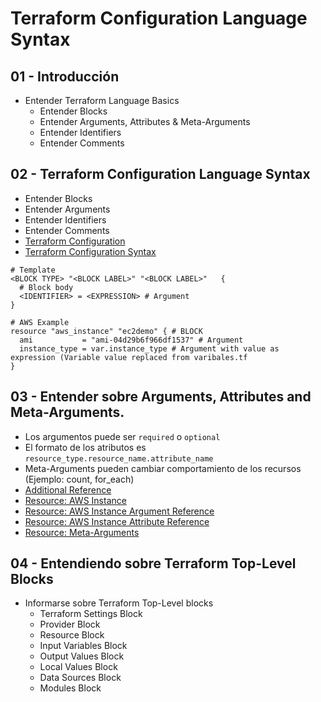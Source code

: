 # Terraform Configuration Language Syntax

## 01 - Introducción
- Entender Terraform Language Basics
  - Entender Blocks
  - Entender Arguments, Attributes & Meta-Arguments
  - Entender Identifiers
  - Entender Comments
 


## 02 - Terraform Configuration Language Syntax
- Entender Blocks
- Entender Arguments
- Entender Identifiers
- Entender Comments
- [Terraform Configuration](https://www.terraform.io/docs/configuration/index.html)
- [Terraform Configuration Syntax](https://www.terraform.io/docs/configuration/syntax.html)
```t
# Template
<BLOCK TYPE> "<BLOCK LABEL>" "<BLOCK LABEL>"   {
  # Block body
  <IDENTIFIER> = <EXPRESSION> # Argument
}

# AWS Example
resource "aws_instance" "ec2demo" { # BLOCK
  ami           = "ami-04d29b6f966df1537" # Argument
  instance_type = var.instance_type # Argument with value as expression (Variable value replaced from varibales.tf
}
```

## 03 -  Entender sobre Arguments, Attributes and Meta-Arguments.
- Los argumentos puede ser `required` o `optional`
- El formato de los atributos es `resource_type.resource_name.attribute_name`
- Meta-Arguments pueden cambiar comportamiento de los recursos (Ejemplo: count, for_each)
- [Additional Reference](https://learn.hashicorp.com/tutorials/terraform/resource?in=terraform/configuration-language) 
- [Resource: AWS Instance](https://registry.terraform.io/providers/hashicorp/aws/latest/docs/resources/instance)
- [Resource: AWS Instance Argument Reference](https://registry.terraform.io/providers/hashicorp/aws/latest/docs/resources/instance#argument-reference)
- [Resource: AWS Instance Attribute Reference](https://registry.terraform.io/providers/hashicorp/aws/latest/docs/resources/instance#attributes-reference)
- [Resource: Meta-Arguments](https://www.terraform.io/docs/language/meta-arguments/depends_on.html)

## 04 - Entendiendo sobre Terraform Top-Level Blocks
- Informarse sobre Terraform Top-Level blocks
  - Terraform Settings Block
  - Provider Block
  - Resource Block
  - Input Variables Block
  - Output Values Block
  - Local Values Block
  - Data Sources Block
  - Modules Block

